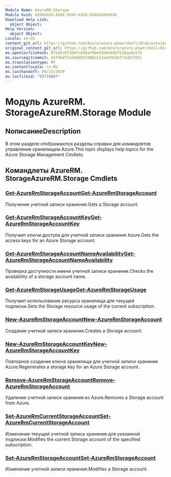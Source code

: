 ```yaml
---
Module Name: AzureRM.Storage
Module Guid: XXXXXXXX-XXXX-XXXX-XXXX-XXXXXXXXXXXX
Download Help Link:
  object Object: 
Help Version:
  object Object: 
Locale: en-US
content_git_url: https://github.com/Azure/azure-powershell/blob/preview/src/ResourceManager/Storage/Stack/Commands.Management.Storage/help/AzureRM.Storage.md
original_content_git_url: https://github.com/Azure/azure-powershell/blob/preview/src/ResourceManager/Storage/Stack/Commands.Management.Storage/help/AzureRM.Storage.md
ms.openlocfilehash: 6f5a5c0f3d8fc050af9be91b95d467518ae4e17b
ms.sourcegitcommit: 43f4bdf2a59dd82fd881512aa9761bf72eb5703c
ms.translationtype: MT
ms.contentlocale: ru-RU
ms.lasthandoff: 04/23/2019
ms.locfileid: "93719887"
---
```

# <span data-ttu-id="647c8-101">Модуль AzureRM. Storage</span><span class="sxs-lookup"><span data-stu-id="647c8-101">AzureRM.Storage Module</span></span>
## <span data-ttu-id="647c8-102">Nописание</span><span class="sxs-lookup"><span data-stu-id="647c8-102">Description</span></span>
<span data-ttu-id="647c8-103">В этом разделе отображаются разделы справки для командлетов управления хранилищем Azure.</span><span class="sxs-lookup"><span data-stu-id="647c8-103">This topic displays help topics for the Azure Storage Management Cmdlets.</span></span>

## <span data-ttu-id="647c8-104">Командлеты AzureRM. Storage</span><span class="sxs-lookup"><span data-stu-id="647c8-104">AzureRM.Storage Cmdlets</span></span>
### [<span data-ttu-id="647c8-105">Get-AzureRmStorageAccount</span><span class="sxs-lookup"><span data-stu-id="647c8-105">Get-AzureRmStorageAccount</span></span>](Get-AzureRmStorageAccount.md)
<span data-ttu-id="647c8-106">Получение учетной записи хранения.</span><span class="sxs-lookup"><span data-stu-id="647c8-106">Gets a Storage account.</span></span>

### [<span data-ttu-id="647c8-107">Get-AzureRmStorageAccountKey</span><span class="sxs-lookup"><span data-stu-id="647c8-107">Get-AzureRmStorageAccountKey</span></span>](Get-AzureRmStorageAccountKey.md)
<span data-ttu-id="647c8-108">Получает ключи доступа для учетной записи хранения Azure.</span><span class="sxs-lookup"><span data-stu-id="647c8-108">Gets the access keys for an Azure Storage account.</span></span>

### [<span data-ttu-id="647c8-109">Get-AzureRmStorageAccountNameAvailability</span><span class="sxs-lookup"><span data-stu-id="647c8-109">Get-AzureRmStorageAccountNameAvailability</span></span>](Get-AzureRmStorageAccountNameAvailability.md)
<span data-ttu-id="647c8-110">Проверка доступности имени учетной записи хранения.</span><span class="sxs-lookup"><span data-stu-id="647c8-110">Checks the availability of a storage account name.</span></span>

### [<span data-ttu-id="647c8-111">Get-AzureRmStorageUsage</span><span class="sxs-lookup"><span data-stu-id="647c8-111">Get-AzureRmStorageUsage</span></span>](Get-AzureRmStorageUsage.md)
<span data-ttu-id="647c8-112">Получает использование ресурса хранилища для текущей подписки.</span><span class="sxs-lookup"><span data-stu-id="647c8-112">Gets the Storage resource usage of the current subscription.</span></span>

### [<span data-ttu-id="647c8-113">New-AzureRmStorageAccount</span><span class="sxs-lookup"><span data-stu-id="647c8-113">New-AzureRmStorageAccount</span></span>](New-AzureRmStorageAccount.md)
<span data-ttu-id="647c8-114">Создание учетной записи хранения.</span><span class="sxs-lookup"><span data-stu-id="647c8-114">Creates a Storage account.</span></span>

### [<span data-ttu-id="647c8-115">New-AzureRmStorageAccountKey</span><span class="sxs-lookup"><span data-stu-id="647c8-115">New-AzureRmStorageAccountKey</span></span>](New-AzureRmStorageAccountKey.md)
<span data-ttu-id="647c8-116">Повторное создание ключа хранилища для учетной записи хранения Azure.</span><span class="sxs-lookup"><span data-stu-id="647c8-116">Regenerates a storage key for an Azure Storage account.</span></span>

### [<span data-ttu-id="647c8-117">Remove-AzureRmStorageAccount</span><span class="sxs-lookup"><span data-stu-id="647c8-117">Remove-AzureRmStorageAccount</span></span>](Remove-AzureRmStorageAccount.md)
<span data-ttu-id="647c8-118">Удаление учетной записи хранения из Azure.</span><span class="sxs-lookup"><span data-stu-id="647c8-118">Removes a Storage account from Azure.</span></span>

### [<span data-ttu-id="647c8-119">Set-AzureRmCurrentStorageAccount</span><span class="sxs-lookup"><span data-stu-id="647c8-119">Set-AzureRmCurrentStorageAccount</span></span>](Set-AzureRmCurrentStorageAccount.md)
<span data-ttu-id="647c8-120">Изменение текущей учетной записи хранения для указанной подписки.</span><span class="sxs-lookup"><span data-stu-id="647c8-120">Modifies the current Storage account of the specified subscription.</span></span>

### [<span data-ttu-id="647c8-121">Set-AzureRmStorageAccount</span><span class="sxs-lookup"><span data-stu-id="647c8-121">Set-AzureRmStorageAccount</span></span>](Set-AzureRmStorageAccount.md)
<span data-ttu-id="647c8-122">Изменение учетной записи хранения.</span><span class="sxs-lookup"><span data-stu-id="647c8-122">Modifies a Storage account.</span></span>

